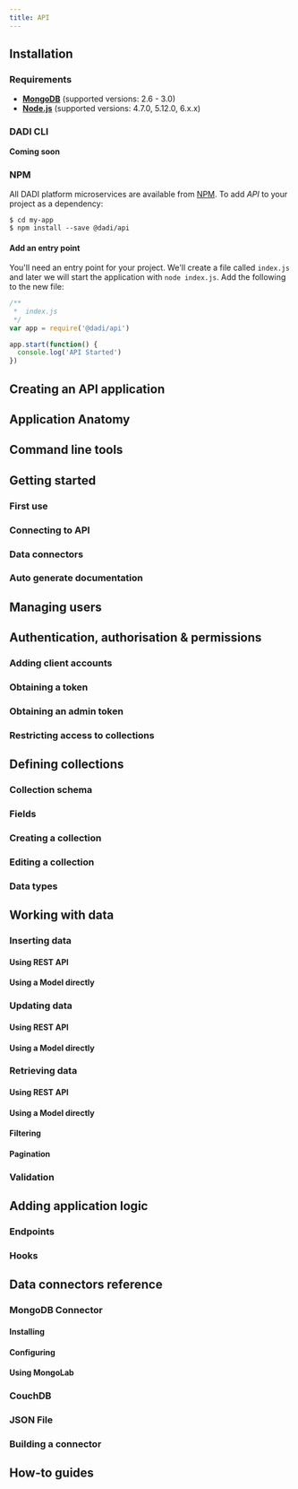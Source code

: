 ```yaml
---
title: API
---
```


## Installation

### Requirements

* **[MongoDB](https://docs.mongodb.com/v3.0/)** (supported versions: 2.6 - 3.0)
* **[Node.js](https://www.nodejs.org/)** (supported versions: 4.7.0, 5.12.0, 6.x.x)

### DADI CLI

__Coming soon__

### NPM

All DADI platform microservices are available from [NPM](https://www.npmjs.com/). To add *API* to your project as a dependency:

```console
$ cd my-app
$ npm install --save @dadi/api
```

#### Add an entry point

You'll need an entry point for your project. We'll create a file called `index.js` and later we will start the application with `node index.js`. Add the following to the new file:

```js
/**
 *  index.js
 */
var app = require('@dadi/api')

app.start(function() {
  console.log('API Started')
})
```

## Creating an API application

## Application Anatomy

## Command line tools

## Getting started

### First use

### Connecting to API

### Data connectors

### Auto generate documentation

## Managing users

## Authentication, authorisation & permissions

### Adding client accounts

### Obtaining a token

### Obtaining an admin token

### Restricting access to collections

## Defining collections

### Collection schema

### Fields

### Creating a collection

### Editing a collection

### Data types

## Working with data

### Inserting data

#### Using REST API

#### Using a Model directly

### Updating data

#### Using REST API

#### Using a Model directly

### Retrieving data

#### Using REST API

#### Using a Model directly

#### Filtering

#### Pagination

### Validation

## Adding application logic

### Endpoints

### Hooks

## Data connectors reference

### MongoDB Connector

#### Installing

#### Configuring

#### Using MongoLab

### CouchDB

### JSON File

### Building a connector

## How-to guides



